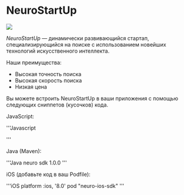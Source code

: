 # NeuroStartUp

![](https://i.imgur.com/IZORWiI.png)

*NeuroStartUp* — динамически развивающийся стартап, специализирующийся на поиске с использованием новейших технологий искусственного интеллекта.

Наши преимущества:
* Высокая точность поиска
* Высокая скорость поиска
* Низкая цена

Вы можете встроить NeuroStartUp в ваши приложения с помощью следующих сниппетов (кусочков) кода.

JavaScript:

'''Javascript
<script src="https://localhost/neuro.sdk.min.js"></script>
'''

Java (Maven):

'''Java
<dependency>
<groupId>neuro</groupId>
<artifactId>sdk</artifactId>
<version>1.0.0</version>
</dependency>
'''

iOS (добавьте код в ваш Podfile):

'''iOS
platform :ios, '8.0'
pod "neuro-ios-sdk"
'''
